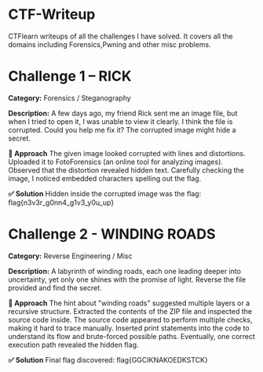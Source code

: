 # CTF-Writeup
CTFlearn writeups of all the challenges I have solved. It covers all the domains including Forensics,Pwning and other misc problems.
# Challenge 1 – RICK

**Category:** Forensics / Steganography

**Description:**
A few days ago, my friend Rick sent me an image file, but when I tried to open it, I was unable to view it clearly. I think the file is corrupted. Could you help me fix it? The corrupted image might hide a secret.

**🔎 Approach**
The given image looked corrupted with lines and distortions.
Uploaded it to FotoForensics (an online tool for analyzing images).
Observed that the distortion revealed hidden text.
Carefully checking the image, I noticed embedded characters spelling out the flag.


**✅ Solution**
Hidden inside the corrupted image was the flag:
  flag{n3v3r_g0nn4_g1v3_y0u_up}


# Challenge 2 - WINDING ROADS

**Category:** Reverse Engineering / Misc

**Description:**
A labyrinth of winding roads, each one leading deeper into uncertainty, yet only one shines with the promise of light. Reverse the file provided and find the secret.

**🔎 Approach**
The hint about "winding roads" suggested multiple layers or a recursive structure.
Extracted the contents of the ZIP file and inspected the source code inside.
The source code appeared to perform multiple checks, making it hard to trace manually.
Inserted print statements into the code to understand its flow and brute-forced possible paths.
Eventually, one correct execution path revealed the hidden flag.


**✅ Solution**
Final flag discovered:
    flag{GGCIKNAKOEDKSTCK}
